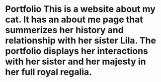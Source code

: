 # Portfolio This is a website about my cat. It has an about me page that summerizes her history and relationship with her sister Lila. The portfolio displays her interactions with her sister and her majesty in her full royal regalia.
